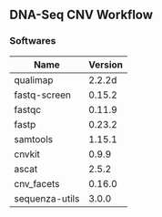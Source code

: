 ## DNA-Seq CNV Workflow

### Softwares

| Name           | Version |
| -------------- | ------- |
| qualimap       | 2.2.2d  |
| fastq-screen   | 0.15.2  |
| fastqc         | 0.11.9  |
| fastp          | 0.23.2  |
| samtools       | 1.15.1  |
| cnvkit         | 0.9.9   |
| ascat          | 2.5.2   |
| cnv_facets     | 0.16.0  |
| sequenza-utils | 3.0.0   |

